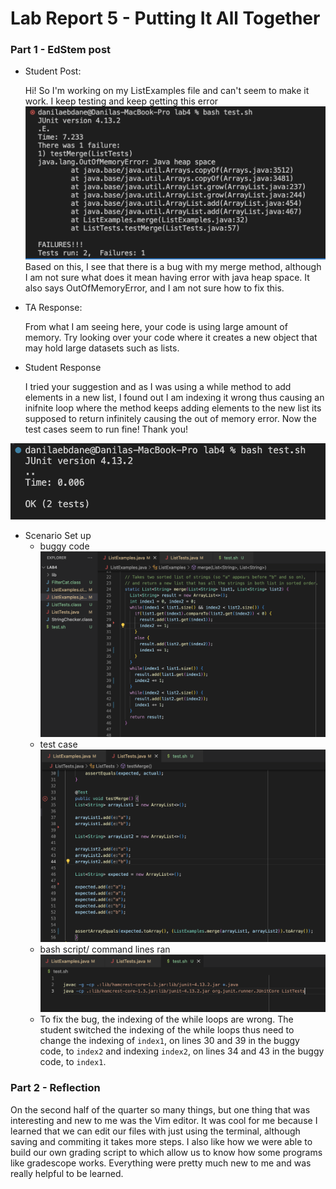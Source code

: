 # Lab Report 5 - Putting It All Together
### Part 1 - EdStem post
* Student Post:
  
  Hi! So I'm working on my ListExamples file and can't seem to make it work. I keep testing and keep getting this error
![Image](LR5ss.png)
  Based on this, I see that there is a bug with my merge method, although I am not sure what does it mean having error with java heap space. It also says OutOfMemoryError, and I am not sure how to fix this.
  
* TA Response:

  From what I am seeing here, your code is using large amount of memory. Try looking over your code where it creates a new object that may hold large datasets such as lists.

* Student Response

  I tried your suggestion and as I was using a while method to add elements in a new list, I found out I am indexing it wrong thus causing an inifnite loop where the method keeps adding elements to the new list its supposed to return infinitely causing the out of memory error. Now the test cases seem to run fine! Thank you!

![Image](TestSuccess.png)

* Scenario Set up
  - buggy code
  ![Image](ListExamplesFile.png)
  - test case
  ![Image](TestFile.png)
  - bash script/ command lines ran
  ![Image](BashScriptFile.png)
  - To fix the bug, the indexing of the while loops are wrong. The student switched the indexing of the while loops thus need to change the indexing of `index1`, on lines 30 and 39 in the buggy code, to `index2` and indexing `index2`, on lines 34 and 43 in the buggy code, to `index1`. 


### Part 2 - Reflection
  On the second half of the quarter so many things, but one thing that was interesting and new to me was the Vim editor. It was cool for me because I learned that we can edit our files with just using the terminal, although saving and commiting it takes more steps. I also like how we were able to build our own grading script to which allow us to know how some programs like gradescope works. Everything were pretty much new to me and was really helpful to be learned. 

